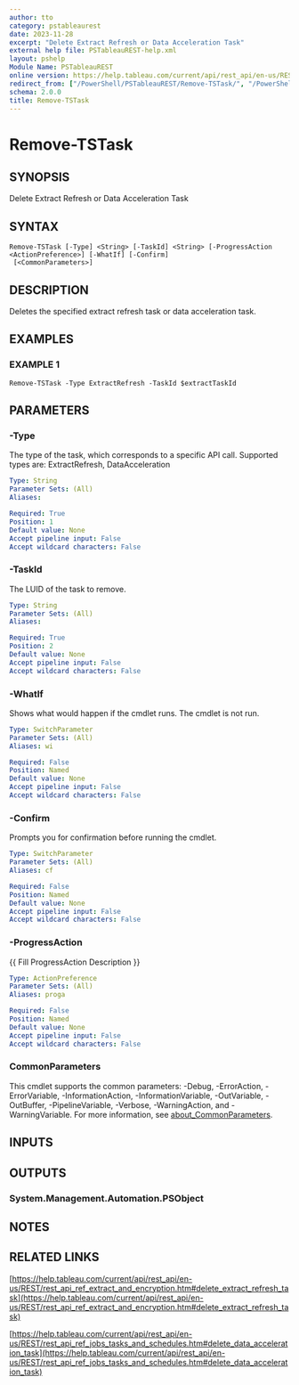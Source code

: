 ```yaml
---
author: tto
category: pstableaurest
date: 2023-11-28
excerpt: "Delete Extract Refresh or Data Acceleration Task"
external help file: PSTableauREST-help.xml
layout: pshelp
Module Name: PSTableauREST
online version: https://help.tableau.com/current/api/rest_api/en-us/REST/rest_api_ref_extract_and_encryption.htm#delete_extract_refresh_task
redirect_from: ["/PowerShell/PSTableauREST/Remove-TSTask/", "/PowerShell/PSTableauREST/remove-tstask/", "/PowerShell/remove-tstask/"]
schema: 2.0.0
title: Remove-TSTask
---
```


# Remove-TSTask

## SYNOPSIS
Delete Extract Refresh or Data Acceleration Task

## SYNTAX

```
Remove-TSTask [-Type] <String> [-TaskId] <String> [-ProgressAction <ActionPreference>] [-WhatIf] [-Confirm]
 [<CommonParameters>]
```

## DESCRIPTION
Deletes the specified extract refresh task or data acceleration task.

## EXAMPLES

### EXAMPLE 1
```
Remove-TSTask -Type ExtractRefresh -TaskId $extractTaskId
```

## PARAMETERS

### -Type
The type of the task, which corresponds to a specific API call.
Supported types are: ExtractRefresh, DataAcceleration

```yaml
Type: String
Parameter Sets: (All)
Aliases:

Required: True
Position: 1
Default value: None
Accept pipeline input: False
Accept wildcard characters: False
```

### -TaskId
The LUID of the task to remove.

```yaml
Type: String
Parameter Sets: (All)
Aliases:

Required: True
Position: 2
Default value: None
Accept pipeline input: False
Accept wildcard characters: False
```

### -WhatIf
Shows what would happen if the cmdlet runs.
The cmdlet is not run.

```yaml
Type: SwitchParameter
Parameter Sets: (All)
Aliases: wi

Required: False
Position: Named
Default value: None
Accept pipeline input: False
Accept wildcard characters: False
```

### -Confirm
Prompts you for confirmation before running the cmdlet.

```yaml
Type: SwitchParameter
Parameter Sets: (All)
Aliases: cf

Required: False
Position: Named
Default value: None
Accept pipeline input: False
Accept wildcard characters: False
```

### -ProgressAction
{{ Fill ProgressAction Description }}

```yaml
Type: ActionPreference
Parameter Sets: (All)
Aliases: proga

Required: False
Position: Named
Default value: None
Accept pipeline input: False
Accept wildcard characters: False
```

### CommonParameters
This cmdlet supports the common parameters: -Debug, -ErrorAction, -ErrorVariable, -InformationAction, -InformationVariable, -OutVariable, -OutBuffer, -PipelineVariable, -Verbose, -WarningAction, and -WarningVariable. For more information, see [about_CommonParameters](http://go.microsoft.com/fwlink/?LinkID=113216).

## INPUTS

## OUTPUTS

### System.Management.Automation.PSObject
## NOTES

## RELATED LINKS

[https://help.tableau.com/current/api/rest_api/en-us/REST/rest_api_ref_extract_and_encryption.htm#delete_extract_refresh_task](https://help.tableau.com/current/api/rest_api/en-us/REST/rest_api_ref_extract_and_encryption.htm#delete_extract_refresh_task)

[https://help.tableau.com/current/api/rest_api/en-us/REST/rest_api_ref_jobs_tasks_and_schedules.htm#delete_data_acceleration_task](https://help.tableau.com/current/api/rest_api/en-us/REST/rest_api_ref_jobs_tasks_and_schedules.htm#delete_data_acceleration_task)

